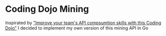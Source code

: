 Coding Dojo Mining
==================

Inspirated by
["Improve your team's API compsumtion skills with this Coding Dojo"](https://www.linkedin.com/pulse/improve-your-teams-api-compsumtion-skills-coding-dojo-javier/)
I decided to implement my own version of this mining API in Go
